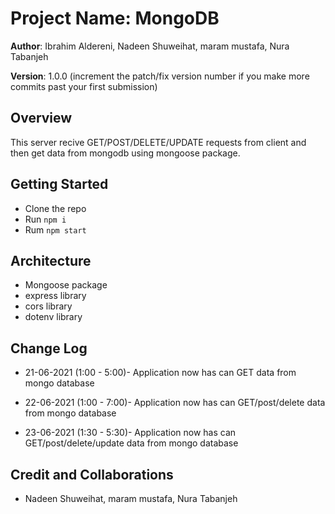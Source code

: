 # Project Name: MongoDB

**Author**: Ibrahim Aldereni, Nadeen Shuweihat, maram mustafa, Nura Tabanjeh

**Version**: 1.0.0 (increment the patch/fix version number if you make more commits past your first submission)

## Overview

This server recive GET/POST/DELETE/UPDATE requests from client and then get data from mongodb using mongoose package.

<!-- Provide a high level overview of what this application is and why you are building it, beyond the fact that it's an assignment for this class. (i.e. What's your problem domain?) -->

## Getting Started

- Clone the repo
- Run `npm i`
- Rum `npm start`

<!-- What are the steps that a user must take in order to build this app on their own machine and get it running? -->

## Architecture

- Mongoose package
- express library
- cors library
- dotenv library

<!-- Provide a detailed description of the application design. What technologies (languages, libraries, etc) you're using, and any other relevant design information. -->

## Change Log

- 21-06-2021 (1:00 - 5:00)- Application now has can GET data from mongo database

- 22-06-2021 (1:00 - 7:00)- Application now has can GET/post/delete data from mongo database

- 23-06-2021 (1:30 - 5:30)- Application now has can GET/post/delete/update data from mongo database

<!-- Use this area to document the iterative changes made to your application as each feature is successfully implemented. Use time stamps. Here's an example:

01-01-2001 4:59pm - Application now has a fully-functional express server, with a GET route for the location resource. -->

## Credit and Collaborations

- Nadeen Shuweihat, maram mustafa, Nura Tabanjeh
<!-- Give credit (and a link) to other people or resources that helped you build this application. -->
